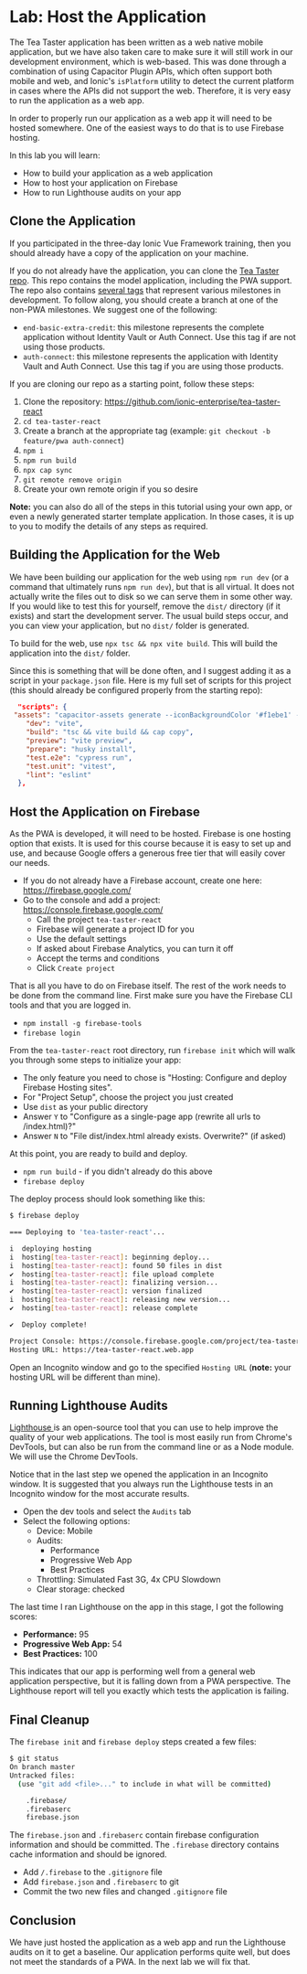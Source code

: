 # Lab: Host the Application

The Tea Taster application has been written as a web native mobile application, but we have also taken care to make sure it will still work in our development environment, which is web-based. This was done through a combination of using Capacitor Plugin APIs, which often support both mobile and web, and Ionic's `isPlatform` utility to detect the current platform in cases where the APIs did not support the web. Therefore, it is very easy to run the application as a web app.

In order to properly run our application as a web app it will need to be hosted somewhere. One of the easiest ways to do that is to use Firebase hosting.

In this lab you will learn:

- How to build your application as a web application
- How to host your application on Firebase
- How to run Lighthouse audits on your app

## Clone the Application

If you participated in the three-day Ionic Vue Framework training, then you should already have a copy of the application on your machine.

If you do not already have the application, you can clone the <a href="https://github.com/ionic-enterprise/tea-taster-react" target="_blank">Tea Taster repo</a>. This repo contains the model application, including the PWA support. The repo also contains <a href="https://github.com/ionic-enterprise/tea-taster-react/tags" target="_blank">several tags</a> that represent various milestones in development. To follow along, you should create a branch at one of the non-PWA milestones. We suggest one of the following:

- `end-basic-extra-credit`: this milestone represents the complete application without Identity Vault or Auth Connect. Use this tag if are not using those products.
- `auth-connect`: this milestone represents the application with Identity Vault and Auth Connect. Use this tag if you are using those products.

If you are cloning our repo as a starting point, follow these steps:

1. Clone the repository: <a href="https://github.com/ionic-enterprise/tea-taster-react" target="_blank">https://github.com/ionic-enterprise/tea-taster-react</a>
1. `cd tea-taster-react`
1. Create a branch at the appropriate tag (example: `git checkout -b feature/pwa auth-connect`)
1. `npm i`
1. `npm run build`
1. `npx cap sync`
1. `git remote remove origin`
1. Create your own remote origin if you so desire

**Note:** you can also do all of the steps in this tutorial using your own app, or even a newly generated starter template application. In those cases, it is up to you to modify the details of any steps as required.

## Building the Application for the Web

We have been building our application for the web using `npm run dev` (or a command that ultimately runs `npm run dev`), but that is all virtual. It does not actually write the files out to disk so we can serve them in some other way. If you would like to test this for yourself, remove the `dist/` directory (if it exists) and start the development server. The usual build steps occur, and you can view your application, but no `dist/` folder is generated.

To build for the web, use `npx tsc && npx vite build`. This will build the application into the `dist/` folder.

Since this is something that will be done often, and I suggest adding it as a script in your `package.json` file. Here is my full set of scripts for this project (this should already be configured properly from the starting repo):

```json
  "scripts": {
 "assets": "capacitor-assets generate --iconBackgroundColor '#f1ebe1' --splashBackgroundColor '#f1ebe1' --iconBackgroundColorDark '#110b00' --splashBackgroundColorDark '#110b00'",
    "dev": "vite",
    "build": "tsc && vite build && cap copy",
    "preview": "vite preview",
    "prepare": "husky install",
    "test.e2e": "cypress run",
    "test.unit": "vitest",
    "lint": "eslint"
  },
```

## Host the Application on Firebase

As the PWA is developed, it will need to be hosted. Firebase is one hosting option that exists. It is used for this course because it is easy to set up and use, and because Google offers a generous free tier that will easily cover our needs.

- If you do not already have a Firebase account, create one here: <a href="https://firebase.google.com/" target="_blank">https://firebase.google.com/</a>
- Go to the console and add a project: <a href="https://console.firebase.google.com/" target="_blank">https://console.firebase.google.com/</a>
  - Call the project `tea-taster-react`
  - Firebase will generate a project ID for you
  - Use the default settings
  - If asked about Firebase Analytics, you can turn it off
  - Accept the terms and conditions
  - Click `Create project`

That is all you have to do on Firebase itself. The rest of the work needs to be done from the command line. First make sure you have the Firebase CLI tools and that you are logged in.

- `npm install -g firebase-tools`
- `firebase login`

From the `tea-taster-react` root directory, run `firebase init` which will walk you through some steps to initialize your app:

- The only feature you need to chose is "Hosting: Configure and deploy Firebase Hosting sites".
- For "Project Setup", choose the project you just created
- Use `dist` as your public directory
- Answer `Y` to "Configure as a single-page app (rewrite all urls to /index.html)?"
- Answer `N` to "File dist/index.html already exists. Overwrite?" (if asked)

At this point, you are ready to build and deploy.

- `npm run build` - if you didn't already do this above
- `firebase deploy`

The deploy process should look something like this:

```bash
$ firebase deploy

=== Deploying to 'tea-taster-react'...

i  deploying hosting
i  hosting[tea-taster-react]: beginning deploy...
i  hosting[tea-taster-react]: found 50 files in dist
✔  hosting[tea-taster-react]: file upload complete
i  hosting[tea-taster-react]: finalizing version...
✔  hosting[tea-taster-react]: version finalized
i  hosting[tea-taster-react]: releasing new version...
✔  hosting[tea-taster-react]: release complete

✔  Deploy complete!

Project Console: https://console.firebase.google.com/project/tea-taster-react/overview
Hosting URL: https://tea-taster-react.web.app
```

Open an Incognito window and go to the specified `Hosting URL` (**note:** your hosting URL will be different than mine).

## Running Lighthouse Audits

<a href="https://developers.google.com/web/tools/lighthouse/" target="_blank">
  Lighthouse
</a> is an open-source tool that you can use to help improve the quality of your web applications. The tool is most easily
run from Chrome's DevTools, but can also be run from the command line or as a Node module. We will use the Chrome DevTools.

Notice that in the last step we opened the application in an Incognito window. It is suggested that you always run the Lighthouse tests in an Incognito window for the most accurate results.

- Open the dev tools and select the `Audits` tab
- Select the following options:
  - Device: Mobile
  - Audits:
    - Performance
    - Progressive Web App
    - Best Practices
  - Throttling: Simulated Fast 3G, 4x CPU Slowdown
  - Clear storage: checked

The last time I ran Lighthouse on the app in this stage, I got the following scores:

- **Performance:** 95
- **Progressive Web App:** 54
- **Best Practices:** 100

This indicates that our app is performing well from a general web application perspective, but it is falling down from a PWA perspective. The Lighthouse report will tell you exactly which tests the application is failing.

## Final Cleanup

The `firebase init` and `firebase deploy` steps created a few files:

```bash
$ git status
On branch master
Untracked files:
  (use "git add <file>..." to include in what will be committed)

	.firebase/
	.firebaserc
	firebase.json
```

The `firebase.json` and `.firebaserc` contain firebase configuration information and should be committed. The `.firebase` directory contains cache information and should be ignored.

- Add `/.firebase` to the `.gitignore` file
- Add `firebase.json` and `.firebaserc` to git
- Commit the two new files and changed `.gitignore` file

## Conclusion

We have just hosted the application as a web app and run the Lighthouse audits on it to get a baseline. Our application performs quite well, but does not meet the standards of a PWA. In the next lab we will fix that.
